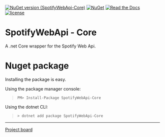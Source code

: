 [![NuGet version (SpotifyWebApi-Core)](https://img.shields.io/nuget/v/SpotifyWebApi-Core.svg)](https://www.nuget.org/packages/SpotifyWebApi-Core/) 
[![NuGet](https://img.shields.io/nuget/dt/SpotifyWebApi-Core.svg)](https://www.nuget.org/packages/SpotifyWebApi-Core/)
 [![Read the Docs](https://img.shields.io/readthedocs/pip.svg)](https://pimmerks.github.io/SpotifyWebApi/) 
[![license](https://img.shields.io/github/license/mashape/apistatus.svg)](https://github.com/pimmerks/SpotifyWebApi/blob/master/LICENSE)


# SpotifyWebApi - Core
A .net Core wrapper for the Spotify Web Api.

# Nuget package
Installing the package is easy.

Using the package manager console:
> `PM> Install-Package SpotifyWebApi-Core`


Using the dotnet CLI:
> `> dotnet add package SpotifyWebApi-Core`


___
[Project board](https://github.com/pimmerks/SpotifyWebApi/projects/1)